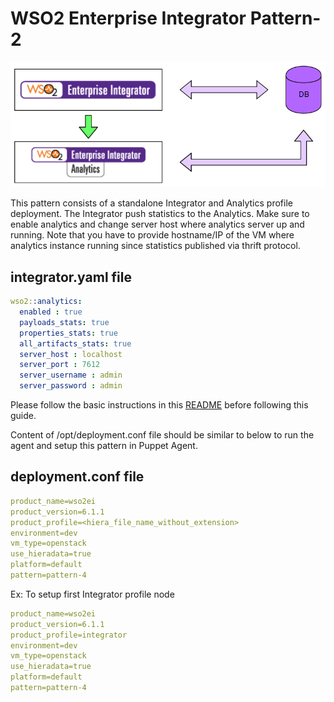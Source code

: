 # WSO2 Enterprise Integrator Pattern-2

![pattern-design](../../../../../patterns/design/wso2ei-6.1.1-pattern-2.png)

This pattern consists of a standalone Integrator and Analytics profile deployment. The Integrator push statistics to the Analytics. Make sure to enable analytics and change server host where analytics server up and running. Note that you have to provide hostname/IP of the VM where analytics instance running since statistics published via thrift protocol.

## integrator.yaml file

```yaml
wso2::analytics:
  enabled : true
  payloads_stats: true
  properties_stats: true
  all_artifacts_stats: true
  server_host : localhost
  server_port : 7612
  server_username : admin
  server_password : admin

```

Please follow the basic instructions in this [README](../../../../../README.md) before following this guide.

Content of /opt/deployment.conf file should be similar to below to run the agent and setup this pattern in Puppet Agent.

## deployment.conf file

```yaml
product_name=wso2ei
product_version=6.1.1
product_profile=<hiera_file_name_without_extension>
environment=dev
vm_type=openstack
use_hieradata=true
platform=default
pattern=pattern-4

```

Ex: To setup first Integrator profile node

```yaml
product_name=wso2ei
product_version=6.1.1
product_profile=integrator
environment=dev
vm_type=openstack
use_hieradata=true
platform=default
pattern=pattern-4

```
